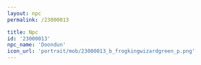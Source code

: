 ```yaml
---
layout: npc
permalink: /23000013

title: Npc
id: '23000013'
npc_name: 'Doondun'
icon_url: 'portrait/mob/23000013_b_frogkingwizardgreen_p.png'
---
```


